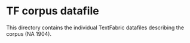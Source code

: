 # TF corpus datafile

This directory contains the individual TextFabric datafiles describing the corpus (NA 1904).
